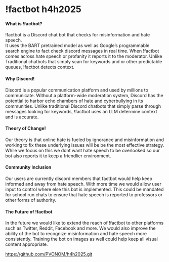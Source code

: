 # !factbot h4h2025

#### What is !factbot?

!factbot is a Discord chat bot that checks for misinformation and hate speech.  
It uses the BART pretrained model as well as Google’s programmable search engine to fact check discord messages in real time.
When !factbot comes across hate speech or profanity it reports it to the moderator.
Unlike Traditional chatbots that simply scan for keywords and or other predictable queues, !factbot detects context. 

#### Why Discord!

Discord is a popular communication platform and used by millions to communicate. 
Without a platform-wide moderation system, Discord has the potential to harbor echo chambers of hate and cyberbullying in its communities. 
Unlike traditional Discord chatbots that simply parse through messages looking for keywords, !factbot uses an LLM determine context and is accurate. 

#### Theory of Change!

Our theory is that online hate is fueled by ignorance and misinformation and working to fix these underlying issues will be be the most effective strategy. 
While we focus on this we dont want hate speech to be overlooked so our bot also reports it to keep a friendlier environment. 

#### Community Inclusion

Our users are currently discord members that factbot would help keep informed and away from hate speech. 
With more time we would allow user input to control where else this bot is implemented. 
This could be mandated for school run chats to ensure that hate speech is reported to professors or other forms of authority. 

#### The Future of !factbot

In the future we would like to extend the reach of !factbot to other platforms such as Twitter, Reddit, Facebook and more. 
We would also improve the ability of the bot to recognize misinformation and hate speech more consistently. 
Training the bot on images as well could help keep all visual content appropriate. 

https://github.com/PVONOM/h4h2025.git
